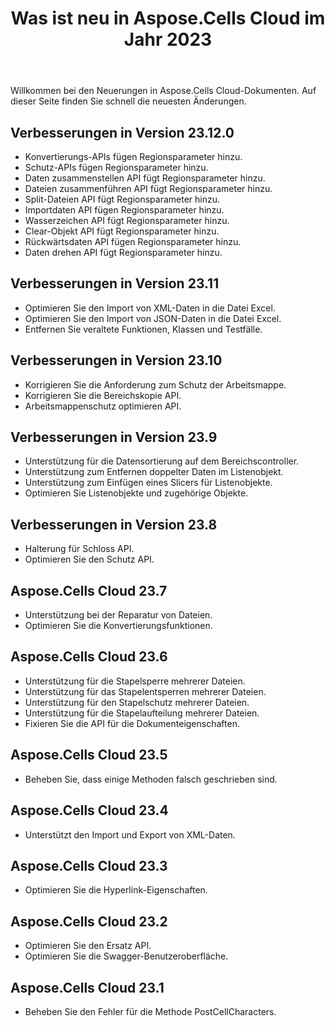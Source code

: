 ﻿---
title: Was ist neu in Aspose.Cells Cloud im Jahr 2023
second_title: Latest Updates & Feature
linktitle: Was ist neu in 202
type: docs
weight: 30
url: /de/new-features/2023/
keywords: What's new in aspose cells cloud. Microsoft Office Excel, Open Office Spreadsheet, CSV, PDF
description: Diese Seite beschreibt die interessantesten neuen Aspose.Cells Cloud-Funktionen, die in den letzten Versionen eingeführt wurden
kwords: Excel, Office Cloud, REST API, Tabellenkalkulation, PDF, CSV, Json, Markdown, Was ist neu in Aspose.Cells Cloud
---
Willkommen bei den Neuerungen in Aspose.Cells Cloud-Dokumenten. Auf dieser Seite finden Sie schnell die neuesten Änderungen.

## Verbesserungen in Version 23.12.0

- Konvertierungs-APIs fügen Regionsparameter hinzu.
- Schutz-APIs fügen Regionsparameter hinzu.
- Daten zusammenstellen API fügt Regionsparameter hinzu.
- Dateien zusammenführen API fügt Regionsparameter hinzu.
- Split-Dateien API fügt Regionsparameter hinzu.
- Importdaten API fügen Regionsparameter hinzu.
- Wasserzeichen API fügt Regionsparameter hinzu.
- Clear-Objekt API fügt Regionsparameter hinzu.
- Rückwärtsdaten API fügen Regionsparameter hinzu.
- Daten drehen API fügt Regionsparameter hinzu.

## Verbesserungen in Version 23.11

- Optimieren Sie den Import von XML-Daten in die Datei Excel.
- Optimieren Sie den Import von JSON-Daten in die Datei Excel.
- Entfernen Sie veraltete Funktionen, Klassen und Testfälle.

## Verbesserungen in Version 23.10

- Korrigieren Sie die Anforderung zum Schutz der Arbeitsmappe.
- Korrigieren Sie die Bereichskopie API.
- Arbeitsmappenschutz optimieren API.

## Verbesserungen in Version 23.9

- Unterstützung für die Datensortierung auf dem Bereichscontroller.
- Unterstützung zum Entfernen doppelter Daten im Listenobjekt.
- Unterstützung zum Einfügen eines Slicers für Listenobjekte.
- Optimieren Sie Listenobjekte und zugehörige Objekte.

## Verbesserungen in Version 23.8

- Halterung für Schloss API.
- Optimieren Sie den Schutz API.

## Aspose.Cells Cloud 23.7

- Unterstützung bei der Reparatur von Dateien.
- Optimieren Sie die Konvertierungsfunktionen.

## Aspose.Cells Cloud 23.6

- Unterstützung für die Stapelsperre mehrerer Dateien.
- Unterstützung für das Stapelentsperren mehrerer Dateien.
- Unterstützung für den Stapelschutz mehrerer Dateien.
- Unterstützung für die Stapelaufteilung mehrerer Dateien.
- Fixieren Sie die API für die Dokumenteigenschaften.

## Aspose.Cells Cloud 23.5

- Beheben Sie, dass einige Methoden falsch geschrieben sind.

## Aspose.Cells Cloud 23.4

- Unterstützt den Import und Export von XML-Daten.

## Aspose.Cells Cloud 23.3

- Optimieren Sie die Hyperlink-Eigenschaften.

## Aspose.Cells Cloud 23.2

- Optimieren Sie den Ersatz API.
- Optimieren Sie die Swagger-Benutzeroberfläche.

## Aspose.Cells Cloud 23.1

- Beheben Sie den Fehler für die Methode PostCellCharacters.
